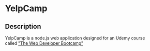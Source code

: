 # YelpCamp

<h2>Description</h2>
YelpCamp is a node.js web application designed for an Udemy course called <a href="https://www.udemy.com/the-web-developer-bootcamp/?utm_source=adwords&utm_medium=udemyads&utm_campaign=WebDevelopment_v.PROF_la.EN_cc.UK_ti.8322&utm_content=deal4584&utm_term=_._ag_73899898953_._ad_375956900774_._kw__._de_c_._dm__._pl__._ti_aud-632926098907:dsa-774930035449_._li_1006543_._pd__._&matchtype=b&gclid=Cj0KCQjwhdTqBRDNARIsABsOl99fRkj9hvevminwvxnMW0eBxTO6e12Fz9N7FpcaKHdXAJSl9NpoKYgaAkrVEALw_wcB">"The Web Developer Bootcamp"</a>




